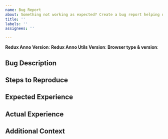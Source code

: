 ```yaml
---
name: Bug Report
about: Something not working as expected? Create a bug report helping us improve.
title: ''
labels: ''
assignees: ''

---
```


**Redux Anno Version**: <!-- In which redux-anno version was the bug encountered? -->
**Redux Anno Utils Version**: <!-- In which redux-anno-utils version was the bug encountered if used? -->
**Browser type & version**: <!-- In what kind of browser was the bug encountered? -->

## Bug Description ##
<!-- A clear and concise description of what the bug is. -->

## Steps to Reproduce ##
<!-- 1. List the minimal steps required to reproduce the bug. -->
<!-- 2. Be as clear and concise as you can. -->
<!-- 3. Test cases in packages/core/src/__tests__ and sample projects beneath examples might help to setup the env to reproduce  -->

## Expected Experience ##
<!-- A clear and concise description of what you expected to happen. If applicable, add screenshots to help explain what you expected. -->

## Actual Experience ##
<!-- A clear and concise description of what actually happens. If applicable, add screenshots to help explain what actually happened. -->

## Additional Context ##
<!-- Add any other context about the problem here, such as unusual system configurations, network restrictions, etc. -->
